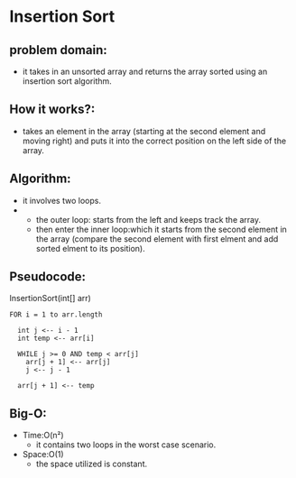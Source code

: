 # Insertion Sort

## problem domain:
- it takes in an unsorted array and returns the array sorted using an insertion sort algorithm.

## How it works?:
- takes an element in the array (starting at the second element and moving right) and puts it into the correct position on the left side of the array. 

## Algorithm:

* it involves two loops.
*   - the outer loop: starts from the left and keeps track the array.
    - then enter the inner loop:which it starts from the second element in the array (compare the second element with first elment and add sorted elment to its position).

## Pseudocode:
InsertionSort(int[] arr)

    FOR i = 1 to arr.length
    
      int j <-- i - 1
      int temp <-- arr[i]
      
      WHILE j >= 0 AND temp < arr[j]
        arr[j + 1] <-- arr[j]
        j <-- j - 1
        
      arr[j + 1] <-- temp

## Big-O:
- Time:O(n²) 
  * it contains two loops in the worst case scenario.
- Space:O(1)
  * the space utilized is constant.
